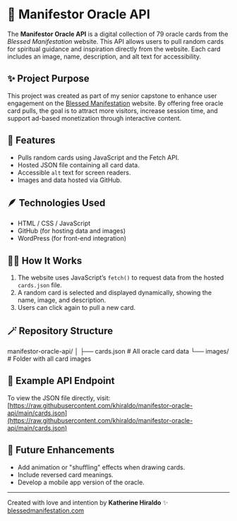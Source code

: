 # 🌙 Manifestor Oracle API

The **Manifestor Oracle API** is a digital collection of 79 oracle cards from the *Blessed Manifestation* website. This API allows users to pull random cards for spiritual guidance and inspiration directly from the website. Each card includes an image, name, description, and alt text for accessibility.

## ✨ Project Purpose
This project was created as part of my senior capstone to enhance user engagement on the [Blessed Manifestation](https://blessedmanifestation.com) website. By offering free oracle card pulls, the goal is to attract more visitors, increase session time, and support ad-based monetization through interactive content.

## 🧩 Features
- Pulls random cards using JavaScript and the Fetch API.
- Hosted JSON file containing all card data.
- Accessible `alt` text for screen readers.
- Images and data hosted via GitHub.

## 🪶 Technologies Used
- HTML / CSS / JavaScript  
- GitHub (for hosting data and images)  
- WordPress (for front-end integration)

## 🧙‍♀️ How It Works
1. The website uses JavaScript’s `fetch()` to request data from the hosted `cards.json` file.  
2. A random card is selected and displayed dynamically, showing the name, image, and description.  
3. Users can click again to pull a new card.

## 🪄 Repository Structure
manifestor-oracle-api/
│
├── cards.json # All oracle card data
└── images/ # Folder with all card images


## 💫 Example API Endpoint
To view the JSON file directly, visit:  
[https://raw.githubusercontent.com/khiraldo/manifestor-oracle-api/main/cards.json](https://raw.githubusercontent.com/khiraldo/manifestor-oracle-api/main/cards.json)

## 🌟 Future Enhancements
- Add animation or "shuffling" effects when drawing cards.
- Include reversed card meanings.
- Develop a mobile app version of the oracle.

---

Created with love and intention by **Katherine Hiraldo** ✨  
[blessedmanifestation.com](https://blessedmanifestation.com)

